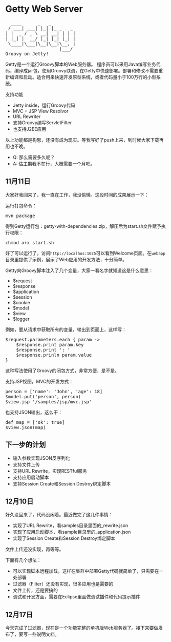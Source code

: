 Getty Web Server
=====
<pre>
  ____      _   _
 / ___| ___| |_| |_ _   _
| |  _ / _ \ __| __| | | |
| |_| |  __/ |_| |_| |_| |
 \____|\___|\__|\__|\__, |
                    |___/
Groovy on Jetty!
</pre>

Getty是一个运行Groovy脚本的Web服务器。
程序员可以采用Java编写业务代码，编译成jar包，使用Groovy联调，在Getty中快速部署。部署和修改不需要重新编译和启动。适合用来快速开发原型系统，或者代码量小于100万行的小型系统。

支持功能

- Jetty inside，运行Groovy代码
- MVC + JSP View Resolvor
- URL Rewriter
- 支持Groovy编写ServletFilter
- 也支持J2EE应用

以上功能都是构思，还没有成为现实。等我写好了push上来，到时候大家下载再用也不晚。

- Q: 那么需要多久呢？
- A: 估工期我不在行，大概需要一个月吧。

11月11日
-----------

大家好我回来了，我一直在工作，我没偷懒。这段时间的成果展示一下：

运行打包命令：
<pre>
mvn package
</pre>

得到Getty运行包：getty-with-dependencies.zip，解压后为start.sh文件赋予执行权限：

<pre>
chmod a+x start.sh
</pre>

好了可以运行了。访问```http://localhos:1025```可以看到Welcome页面。在```webapp```目录里提供了示例，展示了Web应用的开发方法，十分简单。

Getty向Groovy脚本注入了几个变量，大家一看名字就知道这是什么意思：

- $request
- $response
- $application
- $session
- $cookie
- $model
- $view
- $logger

例如，要从请求中获取所有的变量，输出到页面上，这样写：
<pre>
$request.parameters.each { param ->
    $response.print param.key
	$response.print ': '
	$response.prinln param.value
}
</pre>

这种写法使用了Groovy的闭包方式，非常方便，是不是。

支持JSP视图，MVC的开发方式：

<pre>
person = ['name': 'John', 'age': 18]
$model.put('person', person)
$view.jsp '/samples/jsp/mvc.jsp'
</pre>

也支持JSON输出，这么干：

<pre>
def map = ['ok': true]
$view.json(map)
</pre>

下一步的计划
----------

- 输入参数实现JSON反序列化
- 支持文件上传
- 支持URL Rewrite，实现RESTful服务
- 支持应用启动脚本
- 支持Session Create和Session Destroy绑定脚本

12月10日
----------

好久没回来了，代码没闲着。最近做完了这几件事情：

- 实现了URL Rewrite，看samples目录里面的_rewrite.json
- 实现了应用启动脚本，看sample目录里的_application.json
- 实现了Session Create和Session Destroy绑定脚本

文件上传还没实现，再等等。

下面有几个想法：

- 可以实现脚本远程加载，这样在集群中部署Getty代码就简单了，只需要在一处部署
- 过滤器（Filter）还没有实现，很多应用也是需要的
- 文件上传，还是要搞的
- 调试和开发方面，需要在Eclipse里面做调试插件和代码提示插件

12月17日
----------

今天完成了过滤器，现在是一个功能完整的单机版Web服务器了。接下来要做发布了，要写一些说明文档。